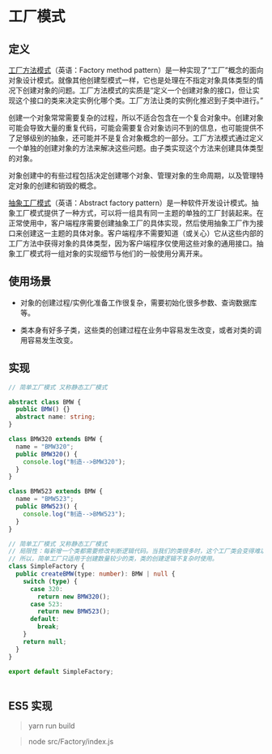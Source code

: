 # 工厂模式

## 定义

[工厂方法模式](https://zh.wikipedia.org/wiki/%E5%B7%A5%E5%8E%82%E6%96%B9%E6%B3%95)（英语：Factory method pattern）是一种实现了“工厂”概念的面向对象设计模式。就像其他创建型模式一样，它也是处理在不指定对象具体类型的情况下创建对象的问题。工厂方法模式的实质是“定义一个创建对象的接口，但让实现这个接口的类来决定实例化哪个类。工厂方法让类的实例化推迟到子类中进行。”

创建一个对象常常需要复杂的过程，所以不适合包含在一个复合对象中。创建对象可能会导致大量的重复代码，可能会需要复合对象访问不到的信息，也可能提供不了足够级别的抽象，还可能并不是复合对象概念的一部分。工厂方法模式通过定义一个单独的创建对象的方法来解决这些问题。由子类实现这个方法来创建具体类型的对象。

对象创建中的有些过程包括决定创建哪个对象、管理对象的生命周期，以及管理特定对象的创建和销毁的概念。

[抽象工厂模式](https://zh.wikipedia.org/wiki/%E6%8A%BD%E8%B1%A1%E5%B7%A5%E5%8E%82)（英语：Abstract factory pattern）是一种软件开发设计模式。抽象工厂模式提供了一种方式，可以将一组具有同一主题的单独的工厂封装起来。在正常使用中，客户端程序需要创建抽象工厂的具体实现，然后使用抽象工厂作为接口来创建这一主题的具体对象。客户端程序不需要知道（或关心）它从这些内部的工厂方法中获得对象的具体类型，因为客户端程序仅使用这些对象的通用接口。抽象工厂模式将一组对象的实现细节与他们的一般使用分离开来。

## 使用场景

- 对象的创建过程/实例化准备工作很复杂，需要初始化很多参数、查询数据库等。

- 类本身有好多子类，这些类的创建过程在业务中容易发生改变，或者对类的调用容易发生改变。

## 实现

```ts
// 简单工厂模式 又称静态工厂模式

abstract class BMW {
  public BMW() {}
  abstract name: string;
}

class BMW320 extends BMW {
  name = "BMW320";
  public BMW320() {
    console.log("制造-->BMW320");
  }
}

class BMW523 extends BMW {
  name = "BMW523";
  public BMW523() {
    console.log("制造-->BMW523");
  }
}

// 简单工厂模式 又称静态工厂模式
// 局限性：每新增一个类都需要修改判断逻辑代码。当我们的类很多时，这个工厂类会变得难以维护函数。
// 所以，简单工厂只适用于创建数量较少的类，类的创建逻辑不复杂时使用。
class SimpleFactory {
  public createBMW(type: number): BMW | null {
    switch (type) {
      case 320:
        return new BMW320();
      case 523:
        return new BMW523();
      default:
        break;
    }
    return null;
  }
}

export default SimpleFactory;
```

```ts

```

## ES5 实现

> yarn run build

> node src/Factory/index.js

